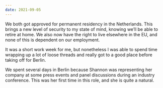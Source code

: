 ```yaml
---
date: 2021-09-05
---
```


We both got approved for permanent residency in the Netherlands. This brings a new level of security to my state of mind, knowing we’ll be able to retire at home. We also now have the right to live elsewhere in the EU, and none of this is dependent on our employment.

It was a short work week for me, but nonetheless I was able to spend time wrapping up a lot of loose threads and really got to a good place before taking off for Berlin.

We spent several days in Berlin because Shannon was representing her company at some press events and panel discussions during an industry conference. This was her first time in this role, and she is quite a natural.
